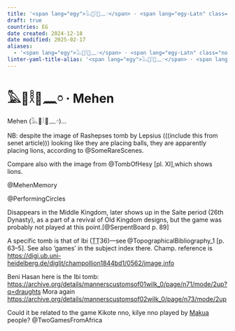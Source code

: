 ```yaml
---
title: '<span lang="egy">𓅓𓐱𓎛𓐰𓈖𓏌</span> · <span lang="egy-Latn" class="noun">Mehen</span>'
draft: true
countries: EG
date created: 2024-12-18
date modified: 2025-02-17
aliases:
  - '<span lang="egy">𓅓𓐱𓎛𓐰𓈖𓏌</span> · <span lang="egy-Latn" class="noun">Mehen</span>'
linter-yaml-title-alias: '<span lang="egy">𓅓𓐱𓎛𓐰𓈖𓏌</span> · <span lang="egy-Latn" class="noun">Mehen</span>'
---
```

# <span lang="egy">𓅓𓐱𓎛𓐰𓈖𓏌</span> · <span lang="egy-Latn" class="noun">Mehen</span>

<span lang="egy-Latn" class="aka noun">Mehen</span> (<span lang="egy" class="aka">𓅓𓐱𓎛𓐰𓈖𓏌</span>)…

NB: despite the image of Rashepses tomb by Lepsius (((include this from senet
article))) looking like they are placing balls, they are apparently placing
lions, according to @SomeRareScenes.

Compare also with the image from @TombOfHesy [pl. XI],which shows
lions.

@MehenMemory


@PerformingCircles

Disappears in the Middle Kingdom, later shows up in the Saite period (26th Dynasty), as a part of a revival of Old Kingdom designs, but the game was probably not played at this point.[@SerpentBoard p. 89]

A specific tomb is that of Ibi (<abbr title="Theban Tomb">TT</abbr>36)—see @TopographicalBibliography_1 [p. 63–5]. See also ‘games’ in the subject index there. Champ. reference is https://digi.ub.uni-heidelberg.de/diglit/champollion1844bd1/0562/image,info

Beni Hasan here is the Ibi tomb: https://archive.org/details/mannerscustomsof01wilk_0/page/n71/mode/2up?q=draughts
Mora again https://archive.org/details/mannerscustomsof02wilk_0/page/n73/mode/2up

Could it be related to the game <span lang="vmw" class="aka">Kikote nno, kilye nno</span> played by [Makua](https://en.wikipedia.org/wiki/Makua_people) people?  @TwoGamesFromAfrica
